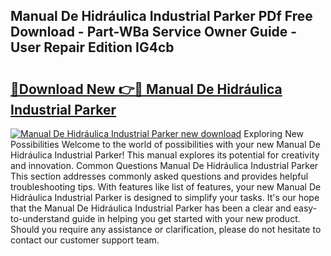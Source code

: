 ## Manual De Hidráulica Industrial Parker PDf Free Download - Part-WBa Service Owner Guide - User Repair Edition IG4cb

# <h2><a href="http://cf17997.oget.top/?id=Manual+De+Hidr%c3%a1ulica+Industrial+Parker">🔗Download New 👉🔴 Manual De Hidráulica Industrial Parker</a></h2>

[![Manual De Hidráulica Industrial Parker new download](https://i.imgur.com/5g1atiW.png)](http://cf17997.oget.top/?id=Manual+De+Hidr%c3%a1ulica+Industrial+Parker)
Exploring New Possibilities Welcome to the world of possibilities with your new Manual De Hidráulica Industrial Parker! This manual explores its potential for creativity and innovation. Common Questions Manual De Hidráulica Industrial Parker This section addresses commonly asked questions and provides helpful troubleshooting tips. With features like list of features, your new Manual De Hidráulica Industrial Parker is designed to simplify your tasks. It's our hope that the Manual De Hidráulica Industrial Parker has been a clear and easy-to-understand guide in helping you get started with your new product. Should you require any assistance or clarification, please do not hesitate to contact our customer support team.
